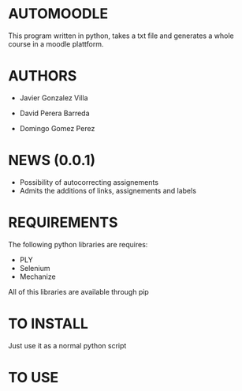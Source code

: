 AUTOMOODLE
======================================
This program written in python, takes a txt file and generates a whole
course in a moodle plattform.


AUTHORS
============
- Javier Gonzalez Villa

- David Perera Barreda

- Domingo Gomez Perez

NEWS (0.0.1)
============
- Possibility of autocorrecting assignements
- Admits the additions of links, assignements and labels


REQUIREMENTS
============
The following python libraries are requires:
- PLY
- Selenium
- Mechanize

All of this libraries are available through pip

TO INSTALL
==========

Just use it as a normal python script

TO USE
==========

